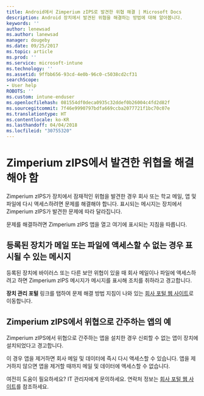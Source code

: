 ```yaml
---
title: Android에서 Zimperium zIPS로 발견한 위협 해결 | Microsoft Docs
description: Android 장치에서 발견된 위협을 해결하는 방법에 대해 알아봅니다.
keywords: ''
author: lenewsad
ms.author: lanewsad
manager: dougeby
ms.date: 09/25/2017
ms.topic: article
ms.prod: ''
ms.service: microsoft-intune
ms.technology: ''
ms.assetid: 9ffbb656-93cd-4e0b-96c0-c5038cd2cf31
searchScope:
- User help
ROBOTS: ''
ms.custom: intune-enduser
ms.openlocfilehash: 081554df0deca0935c32ddef0b26004c4fd2d82f
ms.sourcegitcommit: 7f46e9990797bdfa669ccba2077721f1bc70c07e
ms.translationtype: HT
ms.contentlocale: ko-KR
ms.lasthandoff: 04/04/2018
ms.locfileid: "30755320"
---
```

# <a name="you-need-to-resolve-a-threat-found-by-zimperium-zips"></a>Zimperium zIPS에서 발견한 위협을 해결해야 함

Zimperium zIPS가 장치에서 잠재적인 위협을 발견한 경우 회사 또는 학교 메일, 앱 및 파일에 다시 액세스하려면 문제를 해결해야 합니다. 표시되는 메시지는 장치에서 Zimperium zIPS가 발견한 문제에 따라 달라집니다.

문제를 해결하려면 Zimperium zIPS 앱을 열고 여기에 표시되는 지침을 따릅니다.

## <a name="what-you-might-see-if-your-enrolled-device-is-blocked-from-accessing-email-or-files"></a>등록된 장치가 메일 또는 파일에 액세스할 수 없는 경우 표시될 수 있는 메시지

등록된 장치에 바이러스 또는 다른 보안 위협이 있을 때 회사 메일이나 파일에 액세스하려고 하면 Zimperium zIPS 메시지가 메시지를 표시해 조치를 취하라고 경고합니다.

**장치 관리 포털** 링크를 탭하여 문제 해결 방법 지침이 나와 있는 [회사 포털 웹 사이트](https://portal.manage.microsoft.com#HelpDeskDialog)로 이동합니다.

## <a name="example-of-an-app-that-zimperium-zips-sees-as-a-threat"></a>Zimperium zIPS에서 위협으로 간주하는 앱의 예

Zimperium zIPS에서 위협으로 간주하는 앱을 설치한 경우 신뢰할 수 없는 앱이 장치에 설치되었다고 경고합니다.

이 경우 앱을 제거하면 회사 메일 및 데이터에 즉시 다시 액세스할 수 있습니다. 앱을 제거하지 않으면 앱을 제거할 때까지 메일 및 데이터에 액세스할 수 없습니다.

여전히 도움이 필요하세요? IT 관리자에게 문의하세요. 연락처 정보는 [회사 포털 웹 사이트](https://portal.manage.microsoft.com#HelpDeskDialog)를 참조하세요.
